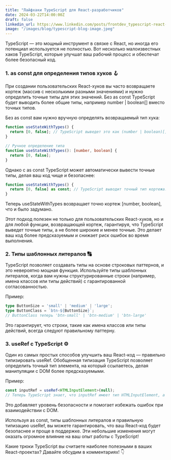 ```yaml
---
title: "Лайфхаки TypeScript для React-разработчиков"
date: 2024-03-22T14:00:00Z
draft: false
linkedin_url: https://www.linkedin.com/posts/frontdev_typescript-react-webdevelopment-activity-7295473720951795713-Kl_f
image: "/images/blog/typescript-blog-image.jpeg"
---
```


TypeScript — это мощный инструмент в связке с React, но иногда его потенциал используется не полностью. Вот несколько малоизвестных хаков TypeScript, которые улучшат ваш рабочий процесс и обеспечат более безопасный код.

### 1. as const для определения типов хуков 🪝

При создании пользовательских React-хуков вы часто возвращаете кортеж (массив с несколькими разными значениями) и нужно определить точные типы для этих значений. Без as const TypeScript будет выводить более общие типы, например number | boolean[] вместо точных типов.

Без as const вам нужно вручную определять возвращаемый тип хука:

```typescript
function useStateWithTypes() {
  return [0, false]; // TypeScript выведет это как (number | boolean)[]
}

// Ручное определение типа
function useStateWithTypes(): [number, boolean] {
  return [0, false];
}
```

Однако с as const TypeScript может автоматически вывести точные типы, делая ваш код чище и безопаснее:

```typescript
function useStateWithTypes() {
  return [0, false] as const; // TypeScript выводит точный тип кортежа: [0, false]
}
```

Теперь useStateWithTypes возвращает точно кортеж [number, boolean], что и было задумано.

Этот подход полезен не только для пользовательских React-хуков, но и для любой функции, возвращающей кортеж, гарантируя, что TypeScript выведет точные типы, а не более широкие и менее точные. Это делает ваш код более предсказуемым и снижает риск ошибок во время выполнения.

### 2. Типы шаблонных литералов 🔠

TypeScript позволяет создавать типы на основе строковых паттернов, и это невероятно мощная функция. Используйте типы шаблонных литералов, когда вам нужны структурированные строки (например, имена классов или типы действий) с гарантированной согласованностью.

Пример:

```typescript
type ButtonSize = 'small' | 'medium' | 'large';
type ButtonClass = `btn-${ButtonSize}`;
// ButtonClass теперь 'btn-small' | 'btn-medium' | 'btn-large'
```

Это гарантирует, что строки, такие как имена классов или типы действий, всегда следуют правильному паттерну.

### 3. useRef с TypeScript ⚙️

Один из самых простых способов улучшить ваш React-код — правильно типизировать useRef. Обобщенная типизация TypeScript позволяет определить точный тип элемента, на который ссылаетесь, делая манипуляции с DOM более предсказуемыми.

Пример:

```typescript
const inputRef = useRef<HTMLInputElement>(null);
// Теперь TypeScript знает, что inputRef имеет тип HTMLInputElement, а не просто 'null | undefined'
```

Это добавляет уровень безопасности и помогает избежать ошибок при взаимодействии с DOM.

Используя as const, типы шаблонных литералов и правильную типизацию useRef, вы можете гарантировать, что ваш React-код будет безопаснее и проще в поддержке. Эти небольшие изменения могут оказать огромное влияние на ваш опыт работы с TypeScript!

Какие трюки TypeScript вы считаете наиболее полезными в ваших React-проектах? Давайте обсудим в комментариях! 👇
